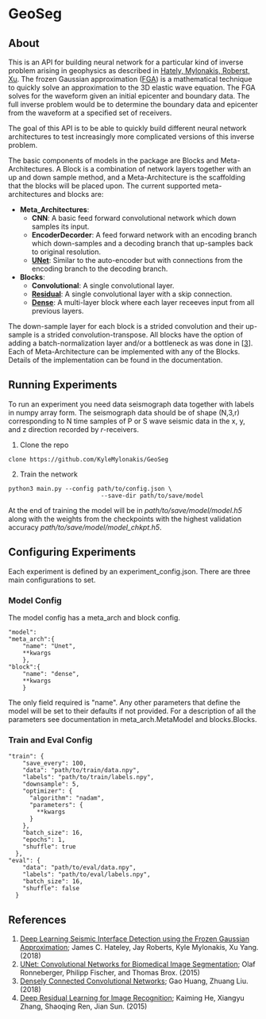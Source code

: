 # GeoSeg

## About

This is an API for building neural network for a particular kind of inverse problem arising in geophysics as described in [Hately, Mylonakis, Roberst, Xu][1]. The frozen Gaussian approximation ([FGA][2]) is a mathematical technique to quickly solve an approximation to the 3D elastic wave equation. The FGA solves for the waveform given an initial epicenter and boundary data. The full inverse problem would be to determine the boundary data and epicenter from the waveform at a specified set of receivers.

The goal of this API is to be able to quickly build different neural network architectures to test increasingly more complicated versions of this inverse problem.

The basic components of models in the package are Blocks and Meta-Architectures. A Block is a combination of network layers  together with an up and down sample method, and a Meta-Architecture is the scaffolding that the blocks will be placed upon. The current supported meta-architectures and blocks are:

- **Meta_Architectures**: 
    - **CNN**: A basic feed forward convolutional network which down samples its input.
    - **EncoderDecorder**: A feed forward network with an encoding branch which down-samples and a decoding branch that up-samples back to original resolution. 
    - [**UNet**][2]: Similar to the auto-encoder but with connections from the encoding branch to the decoding branch. 
- **Blocks**: 
    - **Convolutional**: A single convolutional layer.
    - **[Residual][4]**: A single convolutional layer with a skip connection.
    - **[Dense][3]**: A multi-layer block where each layer receeves input from all previous layers.

The down-sample layer for each block is a strided convolution and their up-sample is a strided convolution-transpose. All blocks have the option of adding a batch-normalization layer and/or a bottleneck as was done in [[3]]. Each of Meta-Architecture can be implemented with any of the Blocks. Details of the implementation can be found in the documentation.

## Running Experiments

To run an experiment you need data seismograph data together with labels in numpy array form. The seismograph data should be of shape (N,3,r) corresponding to N time samples of P or S wave seismic data in the x, y, and z direction recorded by _r_-receivers. 

1. Clone the repo 
~~~
clone https://github.com/KyleMylonakis/GeoSeg
~~~

2. Train the network
~~~
python3 main.py --config path/to/config.json \ 
                          --save-dir path/to/save/model
~~~

At the end of training the model will be in _path/to/save/model/model.h5_ along with the weights from the checkpoints with the highest validation accuracy _path/to/save/model/model_chkpt.h5_.

## Configuring Experiments

Each experiment is defined by an experiment_config.json. There are three main configurations to set.

### Model Config
The model config has a meta_arch and block config. 

~~~
"model":
"meta_arch":{
    "name": "Unet",
    **kwargs   
    },
"block":{
    "name": "dense",
    **kwargs
    }
~~~

The only field required is "name". Any other parameters that define the model will be set to their defaults if not provided. For a description of all the parameters see documentation in meta_arch.MetaModel and blocks.Blocks.

### Train and Eval Config

~~~
"train": {
    "save_every": 100,
    "data": "path/to/train/data.npy",
    "labels": "path/to/train/labels.npy",
    "downsample": 5,
    "optimizer": {
      "algorithm": "nadam",
      "parameters": {
        **kwargs
      }
    },
    "batch_size": 16,
    "epochs": 1,
    "shuffle": true
  },
"eval": {
    "data": "path/to/eval/data.npy",
    "labels": "path/to/eval/labels.npy",
    "batch_size": 16,
    "shuffle": false
  }
~~~


## References
1. [Deep Learning Seismic Interface Detection using the Frozen Gaussian Approximation][1];
James C. Hateley, Jay Roberts, Kyle Mylonakis, Xu Yang. (2018)
2. [UNet: Convolutional Networks for Biomedical Image Segmentation][2]; Olaf Ronneberger, Philipp Fischer, and Thomas Brox. (2015)
3. [Densely Connected Convolutional Networks][3]; Gao Huang, Zhuang Liu. (2018)
4. [Deep Residual Learning for Image Recognition][4]; Kaiming He, Xiangyu Zhang, Shaoqing Ren, Jian Sun. (2015)

[1]: https://arxiv.org/abs/1810.06610
[2]: https://arxiv.org/pdf/1505.04597
[3]: https://arxiv.org/pdf/1608.06993
[4]: https://arxiv.org/pdf/1512.03385

